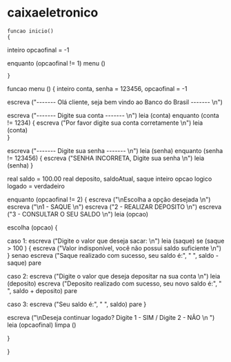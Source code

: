# caixaeletronico

	funcao inicio()
	{

inteiro opcaofinal = -1

enquanto (opcaofinal != 1) menu ()


	}

	
funcao menu () {
inteiro conta, senha = 123456, opcaofinal = -1

escreva ("------- Olá cliente, seja bem vindo ao Banco do Brasil ------- \n")


escreva ("------- Digite sua conta ------- \n")
leia (conta)
enquanto (conta != 1234) {
escreva ("Por favor digite sua conta corretamente \n")
leia (conta)	
}


escreva ("------- Digite sua senha ------- \n")
leia (senha)
enquanto (senha != 123456) {
escreva ("SENHA INCORRETA, Digite sua senha \n")
leia (senha)
}

real saldo = 100.00 
real deposito, saldoAtual, saque
inteiro opcao
logico logado = verdadeiro

enquanto (opcaofinal != 2) {
escreva ("\nEscolha a opção desejada \n")
escreva ("\n1 - SAQUE \n")
escreva ("2 - REALIZAR DEPOSITO \n")
escreva ("3 - CONSULTAR O SEU SALDO \n")
leia (opcao)


escolha (opcao) {

caso 1: 
escreva ("Digite o valor que deseja sacar: \n")
leia (saque)
se (saque > 100 ) {
	escreva ("Valor indisponível, você não possui saldo suficiente \n")
} senao 
escreva ("Saque realizado com sucesso, seu saldo é:", " ", saldo - saque)
pare

caso 2:
escreva ("Digite o valor que deseja depositar na sua conta \n")
leia (deposito)
escreva ("Deposito realizado com sucesso, seu novo saldo é:", " ", saldo + deposito)
pare

caso 3: 
escreva ("Seu saldo é:", " ", saldo)
pare
}

escreva ("\nDeseja continuar logado? Digite 1 - SIM / Digite 2 - NÃO \n ")
leia (opcaofinal)
limpa ()

}

}

